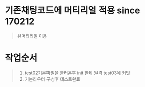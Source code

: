 # 기존채팅코드에 머티리얼 적용 since 170212

> 뷰머티리얼 이용

# 작업순서

> 01. test02기본파일을 불러온후 init 한뒤 원격 test03에 커밋 <br />
> 02. 기본라우터 구성후 테스트완료
